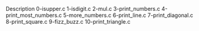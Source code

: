 Description
0-isupper.c
1-isdigit.c
2-mul.c
3-print_numbers.c
4-print_most_numbers.c
5-more_numbers.c
6-print_line.c
7-print_diagonal.c
8-print_square.c
9-fizz_buzz.c
10-print_triangle.c
